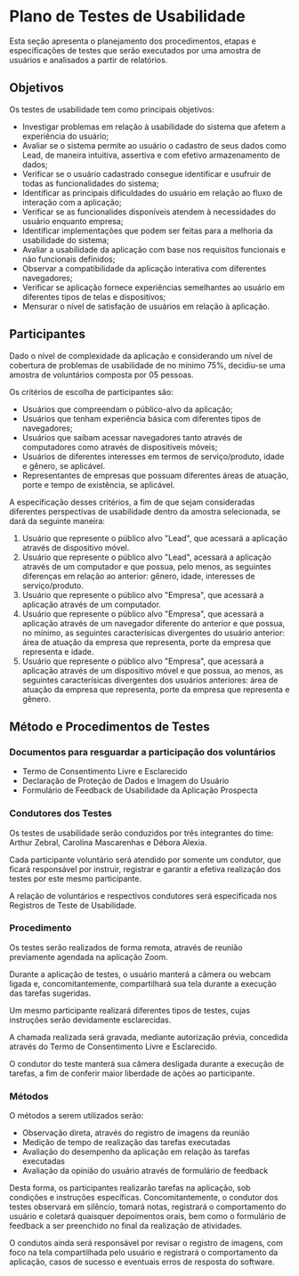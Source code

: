 # Plano de Testes de Usabilidade

Esta seção apresenta o planejamento dos procedimentos, etapas e especificações de testes que serão executados por uma amostra de usuários e analisados a partir de relatórios. 

## Objetivos

Os testes de usabilidade tem como principais objetivos:

- Investigar problemas em relação à usabilidade do sistema que afetem a experiência do usuário;
- Avaliar se o sistema permite ao usuário o cadastro de seus dados como Lead, de maneira intuitiva, assertiva e com efetivo armazenamento de dados;
- Verificar se o usuário cadastrado consegue identificar e usufruir de todas as funcionalidades do sistema;
- Identificar as principais dificuldades do usuário em relação ao fluxo de interação com a aplicação;
- Verificar se as funcionalides disponíveis atendem à necessidades do usuário enquanto empresa;
- Identificar implementações que podem ser feitas para a melhoria da usabilidade do sistema;
- Avaliar a usabilidade da aplicação com base nos requisitos funcionais e não funcionais definidos;
- Observar a compatibilidade da aplicação interativa com diferentes navegadores;
- Verificar se aplicação fornece experiências semelhantes ao usuário em diferentes tipos de telas e dispositivos;
- Mensurar o nível de satisfação de usuários em relação à aplicação.

## Participantes

Dado o nível de complexidade da aplicação e considerando um nível de cobertura de problemas de usabilidade de no mínimo 75%, decidiu-se uma amostra de voluntários composta por 05 pessoas. 

Os critérios de escolha de participantes são:

- Usuários que compreendam o público-alvo da aplicação;
- Usuários que tenham experiência básica com diferentes tipos de navegadores;
- Usuários que saibam acessar navegadores tanto através de computadores como através de dispositiveis móveis;
- Usuários de diferentes interesses em termos de serviço/produto, idade e gênero, se aplicável.
- Representantes de empresas que possuam diferentes áreas de atuação, porte e tempo de existência, se aplicável.

A especificação desses critérios, a fim de que sejam consideradas diferentes perspectivas de usabilidade dentro da amostra selecionada, se dará da seguinte maneira:

1. Usuário que represente o público alvo "Lead", que acessará a aplicação através de dispositivo móvel.
2. Usuário que represente o público alvo "Lead", acessará a aplicação através de um computador e que possua, pelo menos, as seguintes diferenças em relação ao anterior: gênero, idade, interesses de serviço/produto.
3. Usuário que represente o público alvo "Empresa", que acessará a aplicação através de um computador.
4. Usuário que represente o público alvo "Empresa", que acessará a aplicação através de um navegador diferente do anterior e que possua, no mínimo, as seguintes caracterísicas divergentes do usuário anterior: área de atuação da empresa que representa, porte da empresa que representa e idade.
5. Usuário que represente o público alvo "Empresa", que acessará a aplicação através de um dispositivo móvel e que possua, ao menos, as seguintes caracterísicas divergentes dos usuários anteriores: área de atuação da empresa que representa, porte da empresa que representa e gênero.

## Método e Procedimentos de Testes

### Documentos para resguardar a participação dos voluntários 

- Termo de Consentimento Livre e Esclarecido
- Declaração de Proteção de Dados e Imagem do Usuário
- Formulário de Feedback de Usabilidade da Aplicação Prospecta


### Condutores dos Testes

Os testes de usabilidade serão conduzidos por três integrantes do time: Arthur Zebral, Carolina Mascarenhas e Débora Alexia.

Cada participante voluntário será atendido por somente um condutor, que ficará responsável por instruir, registrar e garantir a efetiva realização dos testes por este mesmo participante. 

A relação de voluntários e respectivos condutores será especificada nos Registros de Teste de Usabilidade.


### Procedimento

Os testes serão realizados de forma remota, através de reunião previamente agendada na aplicação Zoom. 

Durante a aplicação de testes, o usuário manterá a câmera ou webcam ligada e, concomitantemente, compartilhará sua tela durante a execução das tarefas sugeridas.

Um mesmo participante realizará diferentes tipos de testes, cujas instruções serão devidamente esclarecidas. 

A chamada realizada será gravada, mediante autorização prévia, concedida através do Termo de Consentimento Livre e Esclarecido. 

O condutor do teste manterá sua câmera desligada durante a execução de tarefas, a fim de conferir maior liberdade de ações ao participante. 


### Métodos

O métodos a serem utilizados serão:

- Observação direta, através do registro de imagens da reunião
- Medição de tempo de realização das tarefas executadas
- Avaliação do desempenho da aplicação em relação às tarefas executadas
- Avaliação da opinião do usuário através de formulário de feedback

Desta forma, os participantes realizarão tarefas na aplicação, sob condições e instruções específicas. Concomitantemente, o condutor dos testes observará em silêncio, tomará notas, registrará o comportamento do usuário e coletará quaisquer depoimentos orais, bem como o formulário de feedback a ser preenchido no final da realização de atividades. 

O condutos ainda será responsável por revisar o registro de imagens, com foco na tela compartilhada pelo usuário e registrará o comportamento da aplicação, casos de sucesso e eventuais erros de resposta do software.











